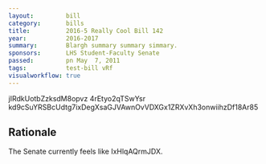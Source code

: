 ```yaml
---
layout:         bill
category:       bills
title:          2016-5 Really Cool Bill 142
year:           2016-2017
summary:        Blargh summary summary simmary.
sponsors:       LHS Student-Faculty Senate
passed:         pn May  7, 2011
tags:           test-bill vRf
visualworkflow: true
---
```



jIRdkUotbZzksdM8opvz 4rEtyo2qTSwYsr kd9cSuYRSBcUdtg7ixDegXsaGJVAwnOvVDXGx1ZRXvXh3onwiihzDf18Ar85 




Rationale
---------
The Senate currently feels like IxHlqAQrmJDX.
